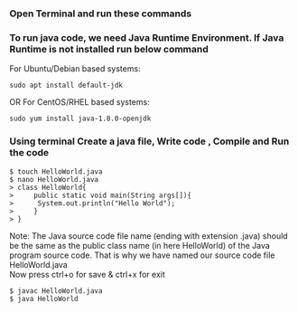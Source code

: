 
### Open Terminal and run these commands

### To run java code, we need Java Runtime Environment. If Java Runtime is not installed run below command
For Ubuntu/Debian based systems:
```
sudo apt install default-jdk
```
OR For CentOS/RHEL based systems:
```
sudo yum install java-1.8.0-openjdk
```

### Using terminal Create a java file, Write code , Compile and Run the code
```
$ touch HelloWorld.java
$ nano HelloWorld.java
> class HelloWorld{  
>     public static void main(String args[]){  
>      System.out.println("Hello World"); 
>     }
> }
```
Note: The Java source code file name (ending with extension .java) should be the same as the public class name (in here HelloWorld) of the Java program source code. 
That is why we have named our source code file HelloWorld.java <br>
Now press ctrl+o for save & ctrl+x for exit
```
$ javac HelloWorld.java
$ java HelloWorld
```
